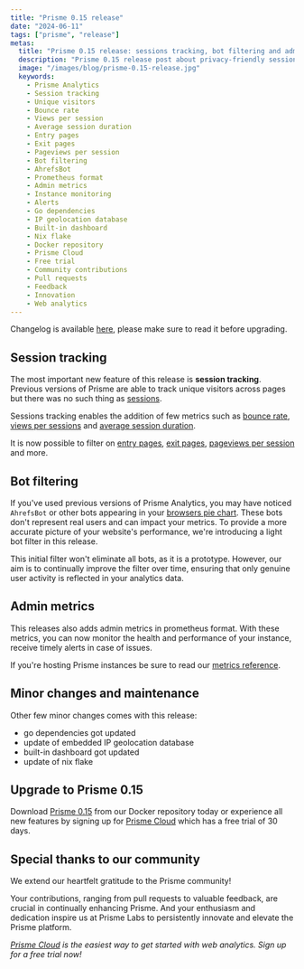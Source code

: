 ```yaml
---
title: "Prisme 0.15 release"
date: "2024-06-11"
tags: ["prisme", "release"]
metas:
  title: "Prisme 0.15 release: sessions tracking, bot filtering and admin metrics!"
  description: "Prisme 0.15 release post about privacy-friendly session tracking, bot filtering and admin metrics!"
  image: "/images/blog/prisme-0.15-release.jpg"
  keywords:
    - Prisme Analytics
    - Session tracking
    - Unique visitors
    - Bounce rate
    - Views per session
    - Average session duration
    - Entry pages
    - Exit pages
    - Pageviews per session
    - Bot filtering
    - AhrefsBot
    - Prometheus format
    - Admin metrics
    - Instance monitoring
    - Alerts
    - Go dependencies
    - IP geolocation database
    - Built-in dashboard
    - Nix flake
    - Docker repository
    - Prisme Cloud
    - Free trial
    - Community contributions
    - Pull requests
    - Feedback
    - Innovation
    - Web analytics
---
```


Changelog is available [here](https://github.com/prismelabs/analytics/releases/tag/v0.15.0),
please make sure to read it before upgrading.

## Session tracking

The most important new feature of this release is **session tracking**. Previous
versions of Prisme are able to track unique visitors across pages but there was
no such thing as [sessions](/docs/reference/analytics-metrics#total-sessions-or-visits).

Sessions tracking enables the addition of few metrics such as [bounce rate](/docs/reference/analytics-metrics#bounce-rate),
[views per sessions](/docs/reference/analytics-metrics#views-per-session) and
[average session duration](/docs/reference/analytics-metrics#session-duration).

It is now possible to filter on [entry pages](/docs/reference/analytics-metrics#entry-pages),
[exit pages](/docs/reference/analytics-metrics#exit-pages),
[pageviews per session](/docs/reference/analytics-metrics#views-per-session) and
more.

## Bot filtering

If you've used previous versions of Prisme Analytics, you may have noticed
`AhrefsBot` or other bots appearing in your [browsers pie chart](/docs/reference/web-analytics-dashboard#browsers-1).
These bots don't represent real users and can impact your metrics. To provide a
more accurate picture of your website's performance, we're introducing a light
bot filter in this release.

This initial filter won't eliminate all bots, as it is a prototype. However, our
aim is to continually improve the filter over time, ensuring that only genuine
user activity is reflected in your analytics data.

## Admin metrics

This releases also adds admin metrics in prometheus format. With these metrics,
you can now monitor the health and performance of your instance, receive timely
alerts in case of issues.

If you're hosting Prisme instances be sure to read our [metrics reference](/docs/reference/admin-metrics).

## Minor changes and maintenance

Other few minor changes comes with this release:
* go dependencies got updated
* update of embedded IP geolocation database
* built-in dashboard got updated
* update of nix flake

## Upgrade to Prisme 0.15

Download [Prisme 0.15](https://hub.docker.com/r/prismelabs/analytics) from our
Docker repository today or experience all new features by signing up for
[Prisme Cloud](https://app.prismeanalytics.com/) which has a free trial of 30
days.

## Special thanks to our community

We extend our heartfelt gratitude to the Prisme community!

Your contributions, ranging from pull requests to valuable feedback, are crucial
in continually enhancing Prisme. And your enthusiasm and dedication inspire us
at Prisme Labs to persistently innovate and elevate the Prisme platform.

*[Prisme Cloud](https://app.prismeanalytics.com) is the easiest way to get
started with web analytics. Sign up for a free trial now!*

